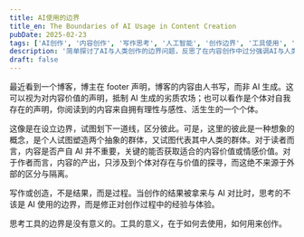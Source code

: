 ```yaml
---
title: AI使用的边界
title_en: The Boundaries of AI Usage in Content Creation
pubDate: 2025-02-23
tags: ['AI创作', '内容创作', '写作思考', '人工智能', '创作边界', '工具使用', '内容价值', '人机协作']
description: '简单探讨了AI与人类创作的边界问题，反思了在内容创作中过分强调AI与人类区分的意义，强调创作过程的价值与工具使用的本质。'
draft: false
---
```





最近看到一个博客，博主在 footer 声明，博客的内容由人书写，而非 AI 生成。这可以视为对内容价值的声明，抵制 AI 生成的劣质农场；也可以看作是个体对自我存在的声明，你阅读到的内容来自拥有理性与感性、活生生的一个个体。

这像是在设立边界，试图划下一道线，区分彼此。可是，这里的彼此是一种想象的概念，是个人试图塑造两个抽象的群体，又试图代表其中人类的群体。对于读者而言，内容是否产自 AI 并不重要，关键的能否获取适合的内容价值或情感价值。对于作者而言，内容的产出，只涉及到个体对存在与价值的探寻，而这绝不来源于外部的区分与隔离。

写作或创造，不是结果，而是过程。当创作的结果被拿来与 AI 对比时，思考的不该是 AI 使用的边界，而是修正对创作过程中的经验与体验。

思考工具的边界是没有意义的。工具的意义，在于如何去使用，如何用来创作。